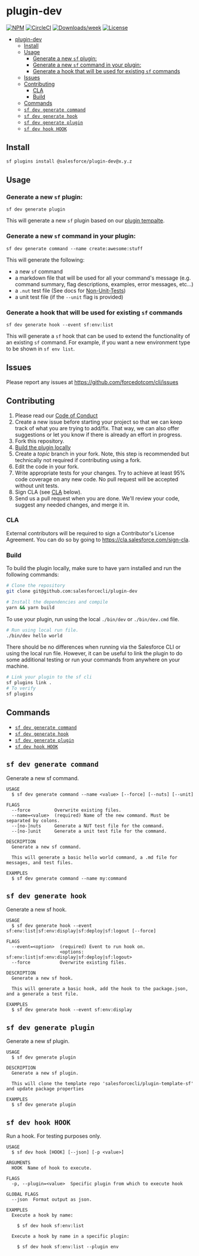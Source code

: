 # plugin-dev

[![NPM](https://img.shields.io/npm/v/@salesforce/plugin-dev.svg?label=@salesforce/plugin-dev)](https://www.npmjs.com/package/@salesforce/plugin-dev) [![CircleCI](https://circleci.com/gh/salesforcecli/plugin-dev/tree/main.svg?style=shield)](https://circleci.com/gh/salesforcecli/plugin-dev/tree/main) [![Downloads/week](https://img.shields.io/npm/dw/@salesforce/plugin-dev.svg)](https://npmjs.org/package/@salesforce/plugin-dev) [![License](https://img.shields.io/badge/License-BSD%203--Clause-brightgreen.svg)](https://raw.githubusercontent.com/salesforcecli/plugin-dev/main/LICENSE.txt)

- [plugin-dev](#plugin-dev)
  - [Install](#install)
  - [Usage](#usage)
    - [Generate a new `sf` plugin:](#generate-a-new-sf-plugin)
    - [Generate a new `sf` command in your plugin:](#generate-a-new-sf-command-in-your-plugin)
    - [Generate a hook that will be used for existing `sf` commands](#generate-a-hook-that-will-be-used-for-existing-sf-commands)
  - [Issues](#issues)
  - [Contributing](#contributing)
    - [CLA](#cla)
    - [Build](#build)
  - [Commands](#commands)
  - [`sf dev generate command`](#sf-dev-generate-command)
  - [`sf dev generate hook`](#sf-dev-generate-hook)
  - [`sf dev generate plugin`](#sf-dev-generate-plugin)
  - [`sf dev hook HOOK`](#sf-dev-hook-hook)

## Install

```bash
sf plugins install @salesforce/plugin-dev@x.y.z
```

## Usage

### Generate a new `sf` plugin:

```
sf dev generate plugin
```

This will generate a new `sf` plugin based on our [plugin tempalte](https://github.com/salesforcecli/plugin-template-sf).

### Generate a new `sf` command in your plugin:

```
sf dev generate command --name create:awesome:stuff
```

This will generate the following:

- a new `sf` command
- a markdown file that will be used for all your command's message (e.g. command summary, flag descriptions, examples, error messages, etc...)
- a `.nut` test file (See docs for [Non-Unit-Tests](https://github.com/salesforcecli/cli-plugins-testkit#description))
- a unit test file (if the `--unit` flag is provided)

### Generate a hook that will be used for existing `sf` commands

```
sf dev generate hook --event sf:env:list
```

This will generate a `sf` hook that can be used to extend the functionality of an existing `sf` command. For example, if you want a new environment type to be shown in `sf env list`.

## Issues

Please report any issues at https://github.com/forcedotcom/cli/issues

## Contributing

1. Please read our [Code of Conduct](CODE_OF_CONDUCT.md)
2. Create a new issue before starting your project so that we can keep track of
   what you are trying to add/fix. That way, we can also offer suggestions or
   let you know if there is already an effort in progress.
3. Fork this repository.
4. [Build the plugin locally](#build)
5. Create a _topic_ branch in your fork. Note, this step is recommended but technically not required if contributing using a fork.
6. Edit the code in your fork.
7. Write appropriate tests for your changes. Try to achieve at least 95% code coverage on any new code. No pull request will be accepted without unit tests.
8. Sign CLA (see [CLA](#cla) below).
9. Send us a pull request when you are done. We'll review your code, suggest any needed changes, and merge it in.

### CLA

External contributors will be required to sign a Contributor's License
Agreement. You can do so by going to https://cla.salesforce.com/sign-cla.

### Build

To build the plugin locally, make sure to have yarn installed and run the following commands:

```bash
# Clone the repository
git clone git@github.com:salesforcecli/plugin-dev

# Install the dependencies and compile
yarn && yarn build
```

To use your plugin, run using the local `./bin/dev` or `./bin/dev.cmd` file.

```bash
# Run using local run file.
./bin/dev hello world
```

There should be no differences when running via the Salesforce CLI or using the local run file. However, it can be useful to link the plugin to do some additional testing or run your commands from anywhere on your machine.

```bash
# Link your plugin to the sf cli
sf plugins link .
# To verify
sf plugins
```

## Commands

<!-- commands -->

- [`sf dev generate command`](#sf-dev-generate-command)
- [`sf dev generate hook`](#sf-dev-generate-hook)
- [`sf dev generate plugin`](#sf-dev-generate-plugin)
- [`sf dev hook HOOK`](#sf-dev-hook-hook)

## `sf dev generate command`

Generate a new sf command.

```
USAGE
  $ sf dev generate command --name <value> [--force] [--nuts] [--unit]

FLAGS
  --force         Overwrite existing files.
  --name=<value>  (required) Name of the new command. Must be separated by colons.
  --[no-]nuts     Generate a NUT test file for the command.
  --[no-]unit     Generate a unit test file for the command.

DESCRIPTION
  Generate a new sf command.

  This will generate a basic hello world command, a .md file for messages, and test files.

EXAMPLES
  $ sf dev generate command --name my:command
```

## `sf dev generate hook`

Generate a new sf hook.

```
USAGE
  $ sf dev generate hook --event sf:env:list|sf:env:display|sf:deploy|sf:logout [--force]

FLAGS
  --event=<option>  (required) Event to run hook on.
                    <options: sf:env:list|sf:env:display|sf:deploy|sf:logout>
  --force           Overwrite existing files.

DESCRIPTION
  Generate a new sf hook.

  This will generate a basic hook, add the hook to the package.json, and a generate a test file.

EXAMPLES
  $ sf dev generate hook --event sf:env:display
```

## `sf dev generate plugin`

Generate a new sf plugin.

```
USAGE
  $ sf dev generate plugin

DESCRIPTION
  Generate a new sf plugin.

  This will clone the template repo 'salesforcecli/plugin-template-sf' and update package properties

EXAMPLES
  $ sf dev generate plugin
```

## `sf dev hook HOOK`

Run a hook. For testing purposes only.

```
USAGE
  $ sf dev hook [HOOK] [--json] [-p <value>]

ARGUMENTS
  HOOK  Name of hook to execute.

FLAGS
  -p, --plugin=<value>  Specific plugin from which to execute hook

GLOBAL FLAGS
  --json  Format output as json.

EXAMPLES
  Execute a hook by name:

    $ sf dev hook sf:env:list

  Execute a hook by name in a specific plugin:

    $ sf dev hook sf:env:list --plugin env
```

<!-- commandsstop -->
